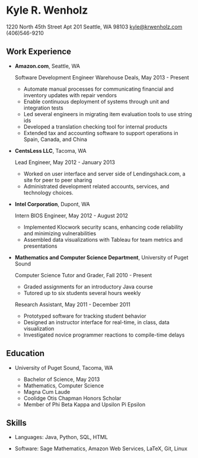 Kyle R. Wenholz
===============

1220 North 45th Street Apt 201
Seattle, WA 98103
kyle@krwenholz.com
(406)546-9210

Work Experience
---------------

*   **Amazon.com**, Seattle, WA

    Software Development Engineer Warehouse Deals, May 2013 - Present
    - Automate manual processes for communicating financial and inventory
    updates with repair vendors
    - Enable continuous deployment of systems through unit and integration
    tests
    - Led several engineers in migrating item evaluation tools to use string ids
    - Developed a translation checking tool for internal products
    - Extended tax and accounting software to support operations in Spain,
    Canada, and China

*   **CentsLess LLC**, Tacoma, WA

    Lead Engineer, May 2012 - January 2013
    - Worked on user interface and server side of Lendingshack.com, a site for
    peer to peer sharing
    - Administrated development related accounts, services, and technology
    choices.

*   **Intel Corporation**, Dupont, WA

    Intern BIOS Engineer, May 2012 - August 2012
    - Implemented Klocwork security scans, enhancing code reliability and
    minimizing vulnerabilities
    - Assembled data visualizations with Tableau for team metrics and
    presentations

*   **Mathematics and Computer Science Department**, University of Puget Sound

    Computer Science Tutor and Grader, Fall 2010 - Present
    - Graded assignments for an introductory Java course
    - Tutored up to six students several hours weekly

    Research Assistant, May 2011 - December 2011
    - Prototyped software for tracking student behavior
    - Designed an instructor interface for real-time, in class, data
    visualization
    - Investigated novice programmer reactions to compile-time delays

Education
---------

*   University of Puget Sound, Tacoma, WA

    - Bachelor of Science, May 2013
    - Mathematics, Computer Science
    - Magna Cum Laude
    - Coolidge Otis Chapman Honors Scholar
    - Member of Phi Beta Kappa and Upsilon Pi Epsilon

Skills
------

*   Languages: Java, Python, SQL, HTML

*   Software: Sage Mathematics, Amazon Web Services, LaTeX, Git, Linux
